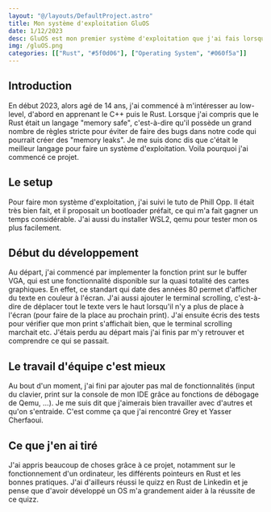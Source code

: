 ```yaml
---
layout: "@/layouts/DefaultProject.astro"
title: Mon système d'exploitation GluOS
date: 1/12/2023
desc: GluOS est mon premier système d'exploitation que j'ai fais lorsque j'avais 14 ans
img: /gluOS.png
categories: [["Rust", "#5f0d06"], ["Operating System", "#060f5a"]]
---
```

## Introduction

En début 2023, alors agé de 14 ans, j'ai commencé à m'intéresser au low-level, d'abord en apprenant le C++ puis le Rust. Lorsque j'ai compris que le Rust était un langage "memory safe", c'est-à-dire qu'il possède un grand nombre de règles stricte pour éviter de faire des bugs dans notre code qui pourrait créer des "memory leaks". Je me suis donc dis que c'était le meilleur langage pour faire un système d'exploitation. Voila pourquoi j'ai commencé ce projet.

## Le setup

Pour faire mon système d'exploitation, j'ai suivi le tuto de Phill Opp. Il était très bien fait, et il proposait un bootloader préfait, ce qui m'a fait gagner un temps considérable. J'ai aussi du installer WSL2, qemu pour tester mon os plus facilement.

## Début du développement

Au départ, j'ai commencé par implementer la fonction print sur le buffer VGA, qui est une fonctionnalité disponible sur la quasi totalité des cartes graphiques. En effet, ce standart qui date des années 80 permet d'afficher du texte en couleur à l'écran. J'ai aussi ajouter le terminal scrolling, c'est-à-dire de déplacer tout le texte vers le haut lorsqu'il n'y a plus de place à l'écran (pour faire de la place au prochain print). J'ai ensuite écris des tests pour vérifier que mon print s'affichait bien, que le terminal scrolling marchait etc. J'étais perdu au départ mais j'ai finis par m'y retrouver et comprendre ce qui se passait.

## Le travail d'équipe c'est mieux

Au bout d'un moment, j'ai fini par ajouter pas mal de fonctionnalités (input du clavier, print sur la console de mon IDE grâce au fonctions de débogage de Qemu, ...). Je me suis dit que j'aimerais bien travailler avec d'autres et qu'on s'entraide. C'est comme ça que j'ai rencontré Grey et Yasser Cherfaoui.

## Ce que j'en ai tiré

J'ai appris beaucoup de choses grâce à ce projet, notamment sur le fonctionnement d'un ordinateur, les différents pointeurs en Rust et les bonnes pratiques. J'ai d'ailleurs réussi le quizz en Rust de Linkedin et je pense que d'avoir développé un OS m'a grandement aider à la réussite de ce quizz.
